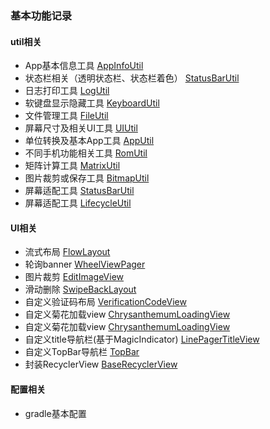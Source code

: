 ### 基本功能记录

#### util相关
- App基本信息工具 [AppInfoUtil](https://github.com/xueshanshan/CommonUtils/blob/master/common_utils/src/main/java/com/star/common_utils/utils/AppInfoUtil.java)
- 状态栏相关（透明状态栏、状态栏着色） [StatusBarUtil](https://github.com/xueshanshan/CommonUtils/blob/master/common_utils/src/main/java/com/star/common_utils/utils/StatusBarUtil.java)
- 日志打印工具 [LogUtil](https://github.com/xueshanshan/CommonUtils/blob/master/common_utils/src/main/java/com/star/common_utils/utils/LogUtil.java)
- 软键盘显示隐藏工具 [KeyboardUtil](https://github.com/xueshanshan/CommonUtils/blob/master/common_utils/src/main/java/com/star/common_utils/utils/KeyboardUtil.java)
- 文件管理工具 [FileUtil](https://github.com/xueshanshan/CommonUtils/blob/master/common_utils/src/main/java/com/star/common_utils/utils/FileUtil.java)
- 屏幕尺寸及相关UI工具 [UIUtil](https://github.com/xueshanshan/CommonUtils/blob/master/common_utils/src/main/java/com/star/common_utils/utils/UIUtil.java)
- 单位转换及基本App工具 [AppUtil](https://github.com/xueshanshan/CommonUtils/blob/master/common_utils/src/main/java/com/star/common_utils/utils/AppUtil.java)
- 不同手机功能相关工具 [RomUtil](https://github.com/xueshanshan/CommonUtils/blob/master/common_utils/src/main/java/com/star/common_utils/utils/RomUtil.java)
- 矩阵计算工具 [MatrixUtil](https://github.com/xueshanshan/CommonUtils/blob/master/common_utils/src/main/java/com/star/common_utils/utils/MatrixUtil.java)
- 图片裁剪或保存工具 [BitmapUtil](https://github.com/xueshanshan/CommonUtils/blob/master/common_utils/src/main/java/com/star/common_utils/utils/BitmapUtil.java)
- 屏幕适配工具 [StatusBarUtil](https://github.com/xueshanshan/CommonUtils/blob/master/common_utils/src/main/java/com/star/common_utils/utils/StatusBarUtil.java)
- 屏幕适配工具 [LifecycleUtil](https://github.com/xueshanshan/CommonUtils/blob/master/common_utils/src/main/java/com/star/common_utils/utils/LifecycleUtil.java)

#### UI相关
- 流式布局 [FlowLayout](https://github.com/xueshanshan/CommonUtils/blob/master/common_utils/src/main/java/com/star/common_utils/widget/FlowLayout.java)
- 轮询banner [WheelViewPager](https://github.com/xueshanshan/CommonUtils/blob/master/common_utils/src/main/java/com/star/common_utils/widget/WheelViewPager.java)
- 图片裁剪 [EditImageView](https://github.com/xueshanshan/CommonUtils/blob/master/common_utils/src/main/java/com/star/common_utils/widget/EditImageView.java)
- 滑动删除 [SwipeBackLayout](https://github.com/xueshanshan/CommonUtils/blob/master/common_utils/src/main/java/com/star/common_utils/widget/SwipeBackLayout.java)
- 自定义验证码布局 [VerificationCodeView](https://github.com/xueshanshan/CommonUtils/blob/master/common_utils/src/main/java/com/star/common_utils/widget/VerificationCodeView.java)
- 自定义菊花加载view [ChrysanthemumLoadingView](https://github.com/xueshanshan/CommonUtils/blob/master/common_utils/src/main/java/com/star/common_utils/widget/ChrysanthemumLoadingView.java)
- 自定义菊花加载view [ChrysanthemumLoadingView](https://github.com/xueshanshan/CommonUtils/blob/master/common_utils/src/main/java/com/star/common_utils/widget/ChrysanthemumLoadingView.java)
- 自定义title导航栏(基于MagicIndicator) [LinePagerTitleView](https://github.com/xueshanshan/CommonUtils/blob/master/common_utils/src/main/java/com/star/common_utils/widget/LinePagerTitleView.java)
- 自定义TopBar导航栏 [TopBar](https://github.com/xueshanshan/CommonUtils/blob/master/common_utils/src/main/java/com/star/common_utils/widget/TopBar.java)
- 封装RecyclerView [BaseRecyclerView](https://github.com/xueshanshan/CommonUtils/blob/master/common_utils/src/main/java/com/star/common_utils/adapter/BaseRecyclerView.java)

#### 配置相关
- gradle基本配置
